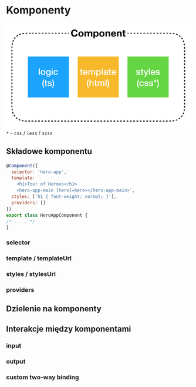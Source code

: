# Komponenty

![](/assets/component.png)
`*` - `css` / `less` / `scss`
 
## Składowe komponentu

```js
@Component({
  selector: 'hero-app',
  template: `
    <h1>Tour of Heroes</h1>
    <hero-app-main [hero]=hero></hero-app-main>`,
  styles: ['h1 { font-weight: normal; }'],
  providers: []
})
export class HeroAppComponent {
/* . . . */
}
```

### selector

### template / templateUrl

### styles / stylesUrl

### providers

## Dzielenie na komponenty

## Interakcje między komponentami

### input

### output

### custom two-way binding